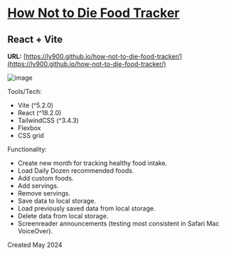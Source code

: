 # [How Not to Die Food Tracker](https://ly900.github.io/how-not-to-die-food-tracker/)

## React + Vite

**URL:** [https://ly900.github.io/how-not-to-die-food-tracker/](https://ly900.github.io/how-not-to-die-food-tracker/)

![image](https://ly900.github.io/how-not-to-die-food-tracker/assets/how-not-to-die2.png)

Tools/Tech:

- Vite (^5.2.0)
- React (^18.2.0)
- TailwindCSS (^3.4.3)
- Flexbox
- CSS grid

Functionality:

- Create new month for tracking healthy food intake.
- Load Daily Dozen recommended foods.
- Add custom foods.
- Add servings.
- Remove servings.
- Save data to local storage.
- Load previously saved data from local storage.
- Delete data from local storage.
- Screenreader announcements (testing most consistent in Safari Mac VoiceOver).

Created May 2024
